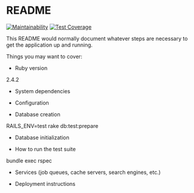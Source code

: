 # README
[![Maintainability](https://api.codeclimate.com/v1/badges/3ec9fa1c98d0a7845be0/maintainability)](https://codeclimate.com/github/renanrboliveira/wit-cart/maintainability)
[![Test Coverage](https://api.codeclimate.com/v1/badges/3ec9fa1c98d0a7845be0/test_coverage)](https://codeclimate.com/github/renanrboliveira/wit-cart/test_coverage)

This README would normally document whatever steps are necessary to get the
application up and running.

Things you may want to cover:

* Ruby version

2.4.2

* System dependencies

* Configuration

* Database creation

RAILS_ENV=test rake db:test:prepare

* Database initialization

* How to run the test suite

bundle exec rspec

* Services (job queues, cache servers, search engines, etc.)

* Deployment instructions

